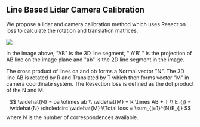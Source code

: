 ## Line Based Lidar Camera Calibration
We propose a lidar and camera calibration method which uses Resection loss to calculate the rotation and translation matrices.  

[![](https://drive.google.com/open?id=1WWuaMlYl_rD1BXUh1Utm3mnFUZhKcOJ6)](https://drive.google.com/open?id=1WWuaMlYl_rD1BXUh1Utm3mnFUZhKcOJ6)

In the image above, "AB" is the 3D line segment, " A'B' " is the projection of AB line on the image plane and "ab" is the 2D line segment in the image.

The cross product of lines oa and ob forms a Normal vector "N". The 3D line AB is rotated by R and Translated by T which then forms vector "M" in camera coordinate system. The Resection loss is defined as the dot product of the N and M. 

$$
\widehat{N} = oa \otimes ab \\ \widehat{M} = R \times AB + T \\ E_{j} = \widehat{N} \circledcirc \widehat{M} \\Total loss = \sum_{j=1}^{N}E_{j}
$$
where N is the number of correspondences available.

